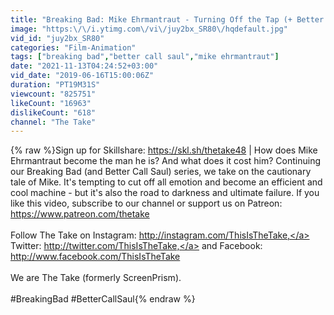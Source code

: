 ```yaml
---
title: "Breaking Bad: Mike Ehrmantraut - Turning Off the Tap (+ Better Call Saul)"
image: "https:\/\/i.ytimg.com\/vi\/juy2bx_SR80\/hqdefault.jpg"
vid_id: "juy2bx_SR80"
categories: "Film-Animation"
tags: ["breaking bad","better call saul","mike ehrmantraut"]
date: "2021-11-13T04:24:52+03:00"
vid_date: "2019-06-16T15:00:06Z"
duration: "PT19M31S"
viewcount: "825751"
likeCount: "16963"
dislikeCount: "618"
channel: "The Take"
---
```

{% raw %}Sign up for Skillshare: <a rel="nofollow" target="blank" href="https://skl.sh/thetake48">https://skl.sh/thetake48</a> | How does Mike Ehrmantraut become the man he is? And what does it cost him? Continuing our Breaking Bad (and Better Call Saul) series, we take on the cautionary tale of Mike. It's tempting to cut off all emotion and become an efficient and cool machine - but it's also the road to darkness and ultimate failure. If you like this video, subscribe to our channel or support us on Patreon: <a rel="nofollow" target="blank" href="https://www.patreon.com/thetake">https://www.patreon.com/thetake</a><br /><br />Follow The Take on Instagram: <a rel="nofollow" target="blank" href="http://instagram.com/ThisIsTheTake,">http://instagram.com/ThisIsTheTake,</a> Twitter: <a rel="nofollow" target="blank" href="http://twitter.com/ThisIsTheTake,">http://twitter.com/ThisIsTheTake,</a> and Facebook: <a rel="nofollow" target="blank" href="http://www.facebook.com/ThisIsTheTake">http://www.facebook.com/ThisIsTheTake</a><br /><br />We are The Take (formerly ScreenPrism).<br /><br />#BreakingBad #BetterCallSaul{% endraw %}
